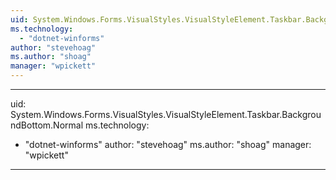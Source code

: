 ```yaml
---
uid: System.Windows.Forms.VisualStyles.VisualStyleElement.Taskbar.BackgroundBottom
ms.technology: 
  - "dotnet-winforms"
author: "stevehoag"
ms.author: "shoag"
manager: "wpickett"
---
```


---
uid: System.Windows.Forms.VisualStyles.VisualStyleElement.Taskbar.BackgroundBottom.Normal
ms.technology: 
  - "dotnet-winforms"
author: "stevehoag"
ms.author: "shoag"
manager: "wpickett"
---
